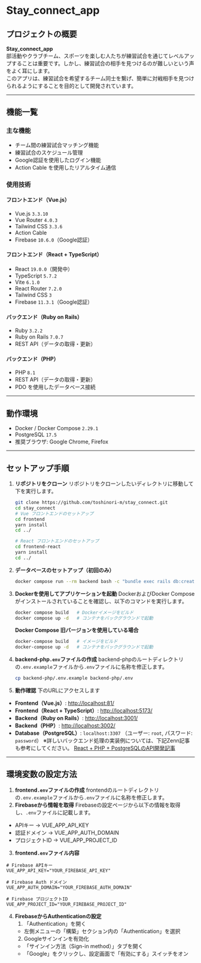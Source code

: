 # Stay_connect_app

## プロジェクトの概要
**Stay_connect_app**  
部活動やクラブチーム、スポーツを楽しむ人たちが練習試合を通じてレベルアップすることは重要です。しかし、練習試合の相手を見つけるのが難しいという声をよく耳にします。  
このアプリは、練習試合を希望するチーム同士を繋げ、簡単に対戦相手を見つけられるようにすることを目的として開発されています。

---

## 機能一覧
### 主な機能
- チーム間の練習試合マッチング機能
- 練習試合のスケジュール管理
- Google認証を使用したログイン機能
- Action Cable を使用したリアルタイム通信

### 使用技術
#### フロントエンド（Vue.js）
- Vue.js `3.3.10`
- Vue Router `4.0.3`
- Tailwind CSS `3.3.6`
- Action Cable
- Firebase `10.6.0`（Google認証）

#### フロントエンド（React + TypeScript）
- React `19.0.0`（開発中）
- TypeScript `5.7.2`
- Vite `6.1.0`
- React Router `7.2.0`
- Tailwind CSS `3`
- Firebase `11.3.1`（Google認証）

#### バックエンド（Ruby on Rails）
- Ruby `3.2.2`
- Ruby on Rails `7.0.7`
- REST API（データの取得・更新）

#### バックエンド（PHP）
- PHP `8.1`
- REST API（データの取得・更新）
- PDO を使用したデータベース接続

---

## 動作環境
- Docker / Docker Compose `2.29.1`
- PostgreSQL `17.5`
- 推奨ブラウザ: Google Chrome, Firefox

---

## セットアップ手順

1. **リポジトリをクローン**
リポジトリをクローンしたいディレクトリに移動して下を実行します。
   ```bash
   git clone https://github.com/toshinori-m/stay_connect.git
   cd stay_connect
   # Vue フロントエンドのセットアップ
   cd frontend
   yarn install
   cd ../

   # React フロントエンドのセットアップ
   cd frontend-react
   yarn install
   cd ../
   ```
2. **データベースのセットアップ（初回のみ）**
   ```bash
   docker compose run --rm backend bash -c "bundle exec rails db:create && bundle exec rails db:migrate && bundle exec rails db:seed"
   ```
3. **Dockerを使用してアプリケーションを起動**
DockerおよびDocker Composeがインストールされていることを確認し、以下のコマンドを実行します。
   ```bash
   docker compose build   # Dockerイメージをビルド
   docker compose up -d   # コンテナをバックグラウンドで起動
   ```
   **Docker Compose 旧バージョンを使用している場合**
   ```bash
   docker-compose build   # イメージをビルド
   docker-compose up -d   # コンテナをバックグラウンドで起動
   ```
4. **backend-php`.env`ファイルの作成**
backend-phpのルートディレクトリの`.env.example`ファイルから`.env`ファイルに名称を修正します。
   ```bash
   cp backend-php/.env.example backend-php/.env
   ```
5. **動作確認**
下のURLにアクセスします
- **Frontend（Vue.js）**: [http://localhost:81/](http://localhost:81/)
- **Frontend（React + TypeScript）**: [http://localhost:5173/](http://localhost:5173/)
- **Backend（Ruby on Rails）**: [http://localhost:3001/](http://localhost:3001/)
- **Backend（PHP）**: [http://localhost:3002/](http://localhost:3002/)
- **Database（PostgreSQL）**: `localhost:3307` （ユーザー: `root`, パスワード: `password`）
※詳しいバックエンド処理の実装例については、下記Zenn記事も参考にしてください。
[React + PHP + PostgreSQLのAPI開発記事](https://zenn.dev/toshi052312/articles/ff3787c8cbb29c)

---

## 環境変数の設定方法
1. **frontend`.env`ファイルの作成**
frontendのルートディレクトリの`.env.example`ファイルから`.env`ファイルに名称を修正します。
2. **Firebaseから情報を取得**
Firebaseの設定ページから以下の情報を取得し、`.env`ファイルに記載します。
- APIキー → VUE_APP_API_KEY
- 認証ドメイン → VUE_APP_AUTH_DOMAIN
- プロジェクトID → VUE_APP_PROJECT_ID
3. **frontend`.env`ファイル内容**
```env
# Firebase APIキー
VUE_APP_API_KEY="YOUR_FIREBASE_API_KEY"

# Firebase Auth ドメイン
VUE_APP_AUTH_DOMAIN="YOUR_FIREBASE_AUTH_DOMAIN"

# Firebase プロジェクトID
VUE_APP_PROJECT_ID="YOUR_FIREBASE_PROJECT_ID"
```
4. **FirebaseからAuthenticationの設定**
   1. 「Authentication」を開く
   - 左側メニューの「構築」セクション内の「Authentication」を選択
   2. Googleサインインを有効化
   - 「サインイン方法（Sign-in method）」タブを開く
   - 「Google」をクリックし、設定画面で「有効にする」スイッチをオン
